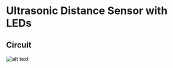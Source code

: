 # Ultrasonic Distance Sensor with LEDs

## Circuit
![alt text](https://cdn.discordapp.com/attachments/771731640930140201/872922304982691880/unknown.png)
